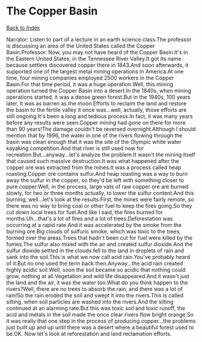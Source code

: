 # The Copper Basin
[Back to Index](https://github.com/windows10010/tpoExtractor/blog/master/README.md)

Narrator: Listen to part of a lecture in an earth science class.The professor is discussing an area of the United States called the Copper Basin.Professor: Now, you may not have heard of the Copper Basin.It's in the Eastern United States, in the Tennessee River Valley.It got its name because settlers discovered copper there in 1843.And soon afterwards, it supported one of the largest metal mining operations in America.At one time, four mining companies employed 2500 workers in the Copper Basin.For that time period, it was a huge operation.Well, this mining operation turned the Copper Basin into a desert.In the 1840s, when mining operations started, it was a dense green forest.But in the 1940s, 100 years later, it was as barren as the moon.Efforts to reclaim the land and restore the basin to the fertile valley it once was...well, actually, those efforts are still ongoing.It's been a long and tedious process.In fact, it was many years before any results were seen.Copper mining had gone on there for more than 90 years!The damage couldn't be reversed overnight.Although I should mention that by 1996, the water in one of the rivers flowing through the basin was clean enough that it was the site of the Olympic white water kayaking competition.And that river is still used now for recreation.But...anyway...let's analyze the problem.It wasn't the mining itself that caused such massive destruction.It was what happened after the copper ore was extracted from the mines.It was a process called heap roasting.Copper ore contains sulfur.And heap roasting was a way to burn away the sulfur in the copper, so they'd be left with something closer to pure copper.Well, in the process, large vats of raw copper ore are burned slowly, for two or three months actually, to lower the sulfur content.And this burning, well...let's look at the results.First, the mines were fairly remote, so there was no way to bring coal or other fuel to keep the fires going.So they cut down local trees for fuel.And like I said, the fires burned for months.Uh...that's a lot of fires and a lot of trees.Deforestation was occurring at a rapid rate.And it was accelerated by the smoke from the burning ore.Big clouds of sulfuric smoke, which was toxic to the trees, formed over the areas.Trees that hadn't been cut for fuel were killed by the fumes.The sulfur also mixed with the air and created sulfur dioxide.And the sulfur dioxide settled in the clouds fell to the land in droplets of rain and sank into the soil.This is what we now call acid rain.You've probably heard of it.But no one used the term back then.Anyway...the acid rain created highly acidic soil.Well, soon the soil became so acidic that nothing could grow, nothing at all.Vegetation and wild life disappeared.And it wasn't just the land and the air, it was the water too.What do you think happen to the rivers?Well, there are no trees to absorb the rain, and there was a lot of rain!So the rain eroded the soil and swept it into the rivers.This is called silting, when soil particles are washed into the rivers.And the silting continued at an alarming rate.But this was toxic soil and toxic runoff, the acid and metals in the soil made the once clear rivers flow bright orange.So it was really that one step in the process of producing copper...the problems just built up and up until there was a desert where a beautiful forest used to be.OK. Now let's look at reforestation and land reclamation efforts. 
 